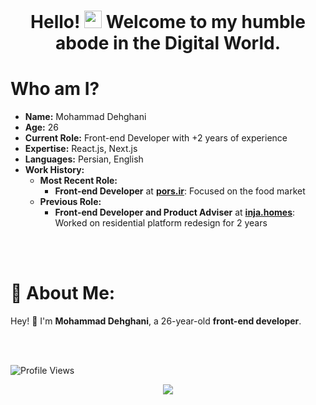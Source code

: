 <h1 align="center">Hello! <a href="#"><img src="https://media.giphy.com/media/hvRJCLFzcasrR4ia7z/giphy.gif" width="28px" height="28px"></a> Welcome to my humble abode in the Digital World.</h1> 

# Who am I?

- **Name:** Mohammad Dehghani
- **Age:** 26
- **Current Role:** Front-end Developer with +2 years of experience
- **Expertise:** React.js, Next.js
- **Languages:** Persian, English
- **Work History:**
  - **Most Recent Role:**
    - **Front-end Developer** at **[pors.ir](https://www.pors.ir)**: Focused on the food market
  - **Previous Role:**
    - **Front-end Developer and Product Adviser** at **[inja.homes](https://www.inja.homes)**: Worked on residential platform redesign for 2 years

<br/>
<br/>

# 💫 About Me:

Hey! 👋 I'm **Mohammad Dehghani**, a 26-year-old **front-end developer**.

<br/>
<br/>

![Profile Views](https://komarev.com/ghpvc/?username=Mohammad-dn&style=flat-square&color=blue)

<div align="center">
  <a href="https://github.com/Mohammad-dn">
    <img src="https://github-readme-stats.vercel.app/api?username=Mohammad-dn&show_icons=true&theme=radical" />
  </a>
</div>
